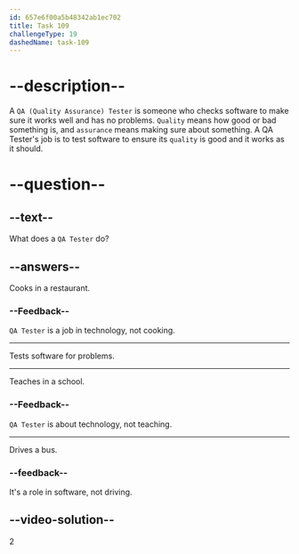 ```yaml
---
id: 657e6f00a5b48342ab1ec702
title: Task 109
challengeType: 19
dashedName: task-109
---
```


# --description--

A `QA (Quality Assurance) Tester` is someone who checks software to make sure it works well and has no problems. `Quality` means how good or bad something is, and `assurance` means making sure about something. A QA Tester's job is to test software to ensure its `quality` is good and it works as it should.

# --question--

## --text--

What does a `QA Tester` do?

## --answers--

Cooks in a restaurant.

### --Feedback--

`QA Tester` is a job in technology, not cooking.

---

Tests software for problems.

---

Teaches in a school.

### --Feedback--

`QA Tester` is about technology, not teaching.

---

Drives a bus.

### --feedback--

It's a role in software, not driving.

## --video-solution--

2
